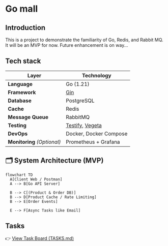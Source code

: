 # Go mall

## Introduction

This is a project to demonstrate the familiarity of Go, Redis, and Rabbit MQ. It will be an MVP for now. Future enhancement is on way...

## Tech stack

| Layer                       | Technology                                                                                  |
| --------------------------- | ------------------------------------------------------------------------------------------- |
| **Language**                | Go (1.21)                                                                                   |
| **Framework**               | [Gin](https://github.com/gin-gonic/gin)                                                     |
| **Database**                | PostgreSQL                                                                                  |
| **Cache**                   | Redis                                                                                       |
| **Message Queue**           | RabbitMQ                                                                                    |
| **Testing**                 | [Testify](https://github.com/stretchr/testify), [Vegeta](https://github.com/tsenart/vegeta) |
| **DevOps**                  | Docker, Docker Compose                                                                      |
| **Monitoring** _(Optional)_ | Prometheus + Grafana                                                                        |

## 🗂️ System Architecture (MVP)

```mermaid
flowchart TD
  A[Client Web / Postman]
  A --> B[Go API Server]

  B --> C[(Product & Order DB)]
  B --> D[Product Cache / Rate Limiting]
  B --> E[Order Events]

  E --> F[Async Tasks like Email]
```

## Tasks
👉 [View Task Board (TASKS.md)](./Tasks.md)